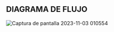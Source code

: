 ## DIAGRAMA DE FLUJO

![Captura de pantalla 2023-11-03 010554](https://github.com/Sebas312431/Funbio-GRUPO-4-/assets/143362889/7ab948be-c034-453e-bdc7-47442e6c2be7)
